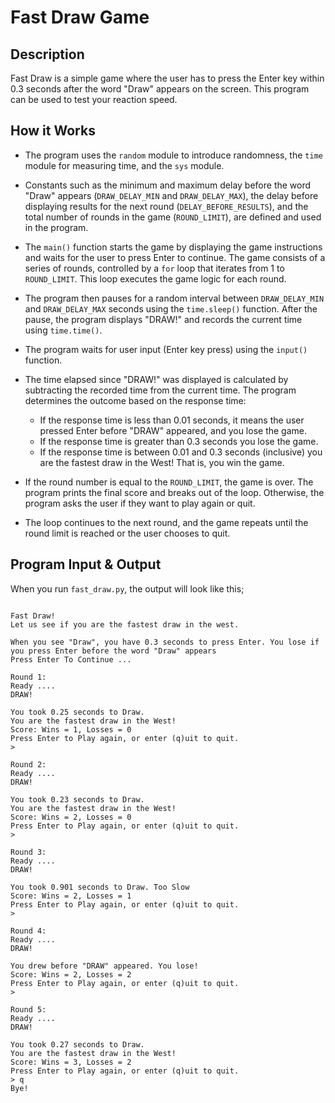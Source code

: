 # Fast Draw Game

## Description

Fast Draw is a simple game where the user has to press the Enter key within 0.3 seconds after the word "Draw" appears on the screen. This program can be used to test your reaction speed.

## How it Works

- The program uses the `random` module to introduce randomness, the `time` module for measuring time, and the `sys` module.

- Constants such as the minimum and maximum delay before the word "Draw" appears (`DRAW_DELAY_MIN` and `DRAW_DELAY_MAX`), the delay before displaying results for the next round (`DELAY_BEFORE_RESULTS`), and the total number of rounds in the game (`ROUND_LIMIT`), are defined and used in the program.

- The `main()` function starts the game by displaying the game instructions and waits for the user to press Enter to continue. The game consists of a series of rounds, controlled by a `for` loop that iterates from 1 to `ROUND_LIMIT`. This loop executes the game logic for each round.

- The program then pauses for a random interval between `DRAW_DELAY_MIN` and `DRAW_DELAY_MAX` seconds using the `time.sleep()` function. After the pause, the program displays "DRAW!" and records the current time using `time.time()`.

- The program waits for user input (Enter key press) using the `input()` function.

- The time elapsed since "DRAW!" was displayed is calculated by subtracting the recorded time from the current time. The program determines the outcome based on the response time:
    - If the response time is less than 0.01 seconds, it means the user pressed Enter before "DRAW" appeared, and you lose the game.
    - If the response time is greater than 0.3 seconds you lose the game.
    - If the response time is between 0.01 and 0.3 seconds (inclusive) you are the fastest draw in the West! That is, you win the game.

- If the round number is equal to the `ROUND_LIMIT`, the game is over. The program prints the final score and breaks out of the loop. Otherwise, the program asks the user if they want to play again or quit.

- The loop continues to the next round, and the game repeats until the round limit is reached or the user chooses to quit.

## Program Input & Output

When you run `fast_draw.py`, the output will look like this;

```

Fast Draw!
Let us see if you are the fastest draw in the west. 

When you see "Draw", you have 0.3 seconds to press Enter. You lose if you press Enter before the word "Draw" appears
Press Enter To Continue ...

Round 1:
Ready ....
DRAW!

You took 0.25 seconds to Draw.
You are the fastest draw in the West!
Score: Wins = 1, Losses = 0
Press Enter to Play again, or enter (q)uit to quit.
> 

Round 2:
Ready ....
DRAW!

You took 0.23 seconds to Draw.
You are the fastest draw in the West!
Score: Wins = 2, Losses = 0
Press Enter to Play again, or enter (q)uit to quit.
> 

Round 3:
Ready ....
DRAW!

You took 0.901 seconds to Draw. Too Slow
Score: Wins = 2, Losses = 1
Press Enter to Play again, or enter (q)uit to quit.
> 

Round 4:
Ready ....
DRAW!

You drew before "DRAW" appeared. You lose!
Score: Wins = 2, Losses = 2
Press Enter to Play again, or enter (q)uit to quit.
> 

Round 5:
Ready ....
DRAW!

You took 0.27 seconds to Draw.
You are the fastest draw in the West!
Score: Wins = 3, Losses = 2
Press Enter to Play again, or enter (q)uit to quit.
> q
Bye!
```
